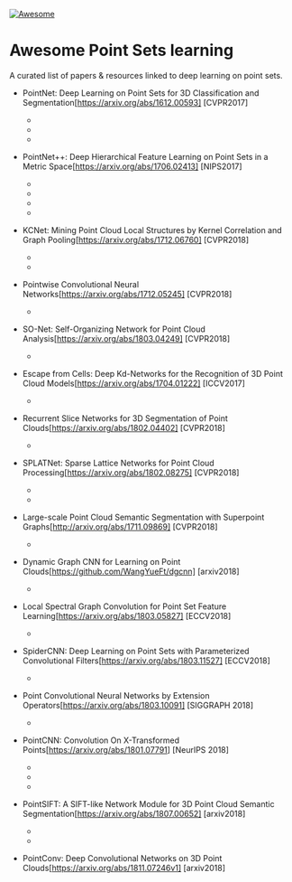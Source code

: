 [![Awesome](https://cdn.rawgit.com/sindresorhus/awesome/d7305f38d29fed78fa85652e3a63e154dd8e8829/media/badge.svg)](https://github.com/sindresorhus/awesome)

# Awesome Point Sets learning
A curated list of papers & resources linked to deep learning on point sets.

- PointNet: Deep Learning on Point Sets for 3D Classification and Segmentation[https://arxiv.org/abs/1612.00593] [CVPR2017]

  + [tensorflow]:https://github.com/charlesq34/pointnet

  + [pytorch]:https://github.com/fxia22/pointnet.pytorch

  + [pytorch]: https://github.com/erikwijmans/Pointnet2_PyTorch

- PointNet++: Deep Hierarchical Feature Learning on Point Sets in a Metric Space[https://arxiv.org/abs/1706.02413] [NIPS2017]
  + [tensorflow]: https://github.com/charlesq34/pointnet2

  + [tensorflow]: https://github.com/LinZhuoChen/pointnet2.multigpu

  + [pytorch]: https://github.com/erikwijmans/Pointnet2_PyTorch

  + [pytorch]: https://github.com/eriche2016/pointnet2.pytorch

- KCNet: Mining Point Cloud Local Structures by Kernel Correlation and Graph Pooling[https://arxiv.org/abs/1712.06760] [CVPR2018]

  + [caffe]: http://www.merl.com/research/?research=license-request&amp;sw=KCNet

  + [pytorch]: https://github.com/ftdlyc/KCNet_Pytorch

- Pointwise Convolutional Neural Networks[https://arxiv.org/abs/1712.05245] [CVPR2018]

  + [tensorflow]: https://github.com/scenenn/pointwise

- SO-Net: Self-Organizing Network for Point Cloud Analysis[https://arxiv.org/abs/1803.04249] [CVPR2018]

  + [pytorch]: https://github.com/lijx10/SO-Net

- Escape from Cells: Deep Kd-Networks for the Recognition of 3D Point Cloud Models[https://arxiv.org/abs/1704.01222] [ICCV2017]

  + [pytorch]: https://github.com/fxia22/kdnet.pytorch

- Recurrent Slice Networks for 3D Segmentation of Point Clouds[https://arxiv.org/abs/1802.04402] [CVPR2018]

  + [pytorch]: https://github.com/qianguih/RSNet

- SPLATNet: Sparse Lattice Networks for Point Cloud Processing[https://arxiv.org/abs/1802.08275] [CVPR2018]

  + [caffe]: https://github.com/NVlabs/splatnet

  + [pytorch]: https://github.com/ftdlyc/splatnet_pytorch

- Large-scale Point Cloud Semantic Segmentation with Superpoint Graphs[http://arxiv.org/abs/1711.09869] [CVPR2018]

  + [pytorch]: https://github.com/loicland/superpoint_graph

- Dynamic Graph CNN for Learning on Point Clouds[https://github.com/WangYueFt/dgcnn] [arxiv2018]

  + [tensorflow]: https://github.com/WangYueFt/dgcnn

- Local Spectral Graph Convolution for Point Set Feature Learning[https://arxiv.org/abs/1803.05827] [ECCV2018]

  + [tensorflow]: https://github.com/fate3439/LocalSpecGCN

- SpiderCNN: Deep Learning on Point Sets with Parameterized Convolutional Filters[https://arxiv.org/abs/1803.11527] [ECCV2018]

  + [tensorflow]: https://github.com/xyf513/SpiderCNN

- Point Convolutional Neural Networks by Extension Operators[https://arxiv.org/abs/1803.10091] [SIGGRAPH 2018]

  + [tensorflow]: https://github.com/matanatz/pcnn

- PointCNN: Convolution On X-Transformed Points[<https://arxiv.org/abs/1801.07791>] [NeurIPS 2018]

  + [tensorflow]: https://github.com/yangyanli/PointCNN

  + [mxnet]: https://github.com/chinakook/PointCNN.MX

  + [pytorch]: https://github.com/hxdengBerkeley/PointCNN.Pytorch

- PointSIFT: A SIFT-like Network Module for 3D Point Cloud Semantic Segmentation[https://arxiv.org/abs/1807.00652] [arxiv2018]

  + [tensorflow]: https://github.com/MVIG-SJTU/pointSIFT

  + [pytorch]: https://github.com/Tommymhz/PointNet.PointNet2.PointSIFT.Pytorch

- PointConv: Deep Convolutional Networks on 3D Point Clouds[https://arxiv.org/abs/1811.07246v1] [arxiv2018]

  

 
